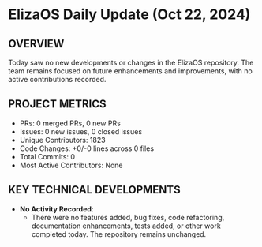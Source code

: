 # ElizaOS Daily Update (Oct 22, 2024)

## OVERVIEW 
Today saw no new developments or changes in the ElizaOS repository. The team remains focused on future enhancements and improvements, with no active contributions recorded.

## PROJECT METRICS
- PRs: 0 merged PRs, 0 new PRs
- Issues: 0 new issues, 0 closed issues
- Unique Contributors: 1823
- Code Changes: +0/-0 lines across 0 files
- Total Commits: 0
- Most Active Contributors: None

## KEY TECHNICAL DEVELOPMENTS
- **No Activity Recorded**: 
  - There were no features added, bug fixes, code refactoring, documentation enhancements, tests added, or other work completed today. The repository remains unchanged.